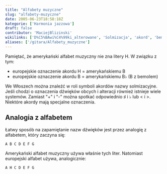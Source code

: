 ```yaml
---
title: "Alfabety muzyczne"
slug: "alfabety-muzyczne"
date: 2005-06-23T18:58:18Z
kategorie: ['Harmonia jazzowa']
draft: false
contributor: 'MaciejBlizinski'
wikilinks: ['D%C5%BAwi%C4%99ki_alterowane', 'Solmizacja', 'akord', 'bemol']
aliases: ['/gitara/Alfabety_muzyczne']
---
```

Pamiętać, że amerykański alfabet muzyczny nie zna litery H. W związku z
tym:

  - europejskie oznaczenie akordu H = amerykańskiemu B
  - europejskie oznaczenie akordu B = amerykańskiemu B♭ (B z
    bemolem<!-- link nie odnosił się do niczego: 'Alfabety muzyczne' ('content/harmonia-jazzowa/Alfabety_muzyczne.md') links to 'bemol' ('content/harmonia-jazzowa/bemol.md') and that does not exist -->)

We Włoszech można znaleźć w roli symboli akordów<!-- link nie odnosił się do niczego: 'Alfabety muzyczne' ('content/harmonia-jazzowa/Alfabety_muzyczne.md') links to 'akord' ('content/harmonia-jazzowa/akord.md') and that does not exist -->
nazwy solmizacyjne<!-- link nie odnosił się do niczego: 'Alfabety muzyczne' ('content/harmonia-jazzowa/Alfabety_muzyczne.md') links to 'Solmizacja' ('content/harmonia-jazzowa/Solmizacja.md') and that does not exist -->. Jeśli chodzi o oznaczenia
dźwięków obcych i alteracji<!-- link nie odnosił się do niczego: 'Alfabety muzyczne' ('content/harmonia-jazzowa/Alfabety_muzyczne.md') links to 'Dźwięki_alterowane' ('content/harmonia-jazzowa/Dźwięki_alterowane.md') and that does not exist --> również
istnieje wiele systemów. Zamiast "+" i "-" można spotkać odpowiednio ♯ i
♭ lub \< i \>. Niektóre akordy mają specjalne oznaczenia.

## Analogia z alfabetem

Łatwy sposób na zapamiętanie nazw dźwięków jest przez analogię z
alfabetem, który zaczyna się:


```
A B C D E F G
```


Amerykański alfabet muzyczny używa właśnie tych liter. Natomiast
europejski alfabet używa, analogicznie:


```
A H C D E F G
```


